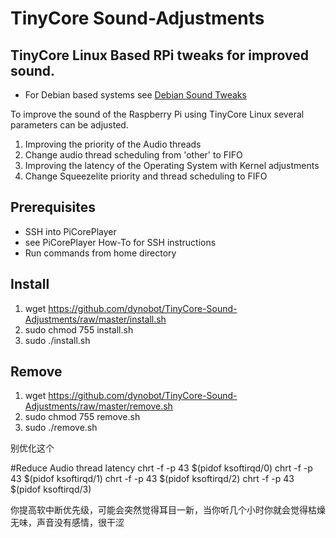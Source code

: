 # TinyCore Sound-Adjustments

## TinyCore Linux Based RPi tweaks for improved sound.
- For Debian based systems see [Debian Sound Tweaks](https://github.com/dynobot/Linux-Audio-Adjustments)

To improve the sound of the Raspberry Pi using TinyCore Linux several parameters can be adjusted. 

1) Improving the priority of the Audio threads
2) Change audio thread scheduling from 'other' to FIFO
3) Improving the latency of the Operating System with Kernel adjustments
4) Change Squeezelite priority and thread scheduling to FIFO

## Prerequisites
- SSH into PiCorePlayer
- see PiCorePlayer How-To for SSH instructions
- Run commands from home directory

## Install
1) wget https://github.com/dynobot/TinyCore-Sound-Adjustments/raw/master/install.sh
2) sudo chmod 755 install.sh
3) sudo ./install.sh


## Remove 
1) wget https://github.com/dynobot/TinyCore-Sound-Adjustments/raw/master/remove.sh
2) sudo chmod 755 remove.sh
3) sudo ./remove.sh



别优化这个

#Reduce Audio thread latency
chrt -f -p 43 $(pidof ksoftirqd/0)
chrt -f -p 43 $(pidof ksoftirqd/1)
chrt -f -p 43 $(pidof ksoftirqd/2)
chrt -f -p 43 $(pidof ksoftirqd/3)

你提高软中断优先级，可能会突然觉得耳目一新，当你听几个小时你就会觉得枯燥无味，声音没有感情，很干涩


